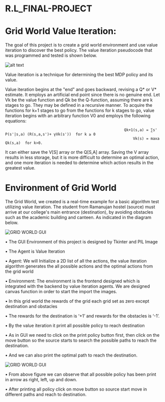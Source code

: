 # R.L_FINAL-PROJECT

# Grid World Value Iteration:
The goal of this project is to create a grid world environment and use value iteration to discover the best policy. The value iteration pseudocode that was programmed and tested is shown below.

![alt text](https://github.com/santhoshkumar170302/R.L_FINAL-PROJECT/blob/1254d827d8dde7243e93e39dbe1b3f20b4193f93/value%20iteration.png)


Value iteration is a technique for determining the best MDP policy and its value.


Value iteration begins at the "end" and goes backward, revising a Q* or V* estimate. It employs an artificial end point since there is no genuine end. Let Vk be the value function and Qk be the Q-function, assuming there are k stages to go. They may be defined in a recursive manner. To acquire the functions for k+1 stages to go from the functions for k stages to go, value iteration begins with an arbitrary function V0 and employs the following equations:


                                                          Qk+1(s,a)	= ∑s' P(s'|s,a) (R(s,a,s')+ γVk(s'))  for k ≥ 0
                                                              Vk(s)	= maxa Qk(s,a)  for k>0.


It can either save the V[S] array or the Q[S,A] array. Saving the V array results in less storage, but it is more difficult to determine an optimal action, and one more iteration is needed to determine which action results in the greatest value.

# Environment of Grid World

The Grid World, we created is a real-time example for a basic algorithm test utilizing value iteration. The student from Ramanujan hostel (source) must arrive at our college's main entrance (destination), by avoiding obstacles such as the academic building and canteen. As indicated in the diagram below.

![GRID WORLD GUI](https://github.com/santhoshkumar170302/R.L_FINAL-PROJECT/blob/72f88485e10ed5f126b4525cbeaa44fe312398d6/Grid%20world.png)

•	The GUI Environment of this project is designed by Tkinter and PIL Image

•	The Agent is Value Iteration

•	Agent: We will Initialize a 2D list of all the actions, the value iteration algorithm generates the all possible actions and the optimal actions from the grid world

•	Environment: The environment is the frontend designed which is integrated with the backend by value iteration agents. We are designed canvas function in order to start the import the images. 

•	In this grid world the rewards of the grid each grid set as zero except destination and obstacles  

•	The rewards for the destination is ‘+1’ and rewards for the obstacles is ‘-1’.

•	By the value iteration it print all possible policy to reach destination

•	As in GUI we need to click on the print policy button first, then click on the move button so the source starts to search the possible paths to reach the destination.

•	 And we can also print the optimal path to reach the destination.

![GRID WORLD GUI](https://github.com/santhoshkumar170302/R.L_FINAL-PROJECT/blob/2bbd14bf7488a065eaa9ef00b213286e10243eed/GRID%20WORLD-2.png)



•	From above figure we can observe that all possible policy has been print in arrow as right, left, up and down.

•	After printing all policy click on move button so source start move in different paths and reach to destination. 

